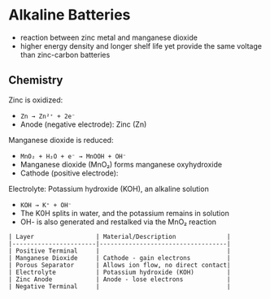 # Alkaline Batteries

- reaction between zinc metal and manganese dioxide
- higher energy density and longer shelf life yet provide the same voltage than zinc-carbon batteries

## Chemistry

Zinc is oxidized:

- ```Zn → Zn²⁺ + 2e⁻```
- Anode (negative electrode): Zinc (Zn)

Manganese dioxide is reduced:

- ```MnO₂ + H₂O + e⁻ → MnOOH + OH⁻```
- Manganese dioxide (MnO₂) forms manganese oxyhydroxide
- Cathode (positive electrode): 

Electrolyte: Potassium hydroxide (KOH), an alkaline solution

- ```KOH → K⁺ + OH⁻```
- The K0H splits in water, and the potassium remains in solution
- OH- is also generated and restalked via the MnO₂ reaction

```
| Layer                 | Material/Description              |
|-----------------------|-----------------------------------|
| Positive Terminal     |                                   |
| Manganese Dioxide     | Cathode - gain electrons          |
| Porous Separator      | Allows ion flow, no direct contact|
| Electrolyte           | Potassium hydroxide (KOH)         |
| Zinc Anode            | Anode - lose electrons            |
| Negative Terminal     |                                   |
```